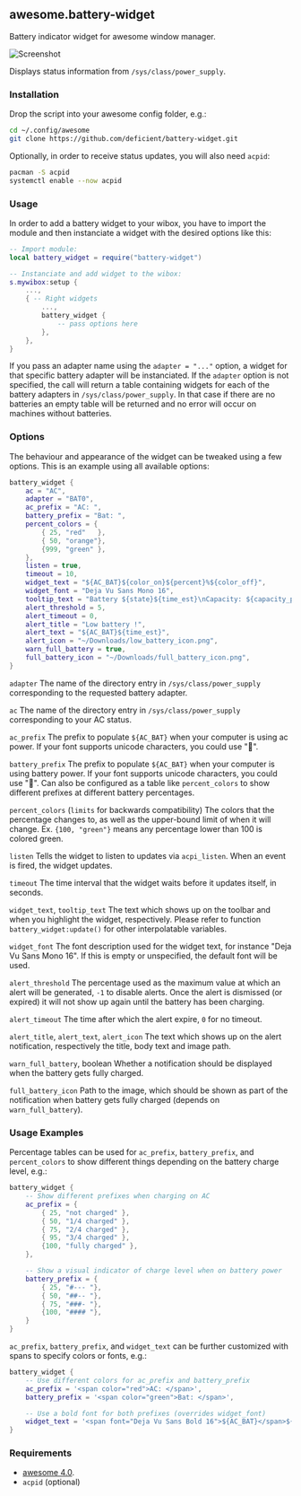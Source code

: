 ## awesome.battery-widget

Battery indicator widget for awesome window manager.

![Screenshot](/screenshot.png?raw=true "Screenshot")

Displays status information from `/sys/class/power_supply`.

### Installation

Drop the script into your awesome config folder, e.g.:

```bash
cd ~/.config/awesome
git clone https://github.com/deficient/battery-widget.git
```

Optionally, in order to receive status updates, you will also need `acpid`:

```bash
pacman -S acpid
systemctl enable --now acpid
```

### Usage

In order to add a battery widget to your wibox, you have to import the module
and then instanciate a widget with the desired options like this:

```lua
-- Import module:
local battery_widget = require("battery-widget")

-- Instanciate and add widget to the wibox:
s.mywibox:setup {
    ...,
    { -- Right widgets
        ...,
        battery_widget {
            -- pass options here
        },
    },
}
```

If you pass an adapter name using the `adapter = "..."` option, a widget for
that specific battery adapter will be instanciated. If the `adapter` option is
not specified, the call will return a table containing widgets for each of the
battery adapters in `/sys/class/power_supply`. In that case if there are no
batteries an empty table will be returned and no error will occur on machines
without batteries.

### Options

The behaviour and appearance of the widget can be tweaked using a few options.
This is an example using all available options:

```lua
battery_widget {
    ac = "AC",
    adapter = "BAT0",
    ac_prefix = "AC: ",
    battery_prefix = "Bat: ",
    percent_colors = {
        { 25, "red"   },
        { 50, "orange"},
        {999, "green" },
    },
    listen = true,
    timeout = 10,
    widget_text = "${AC_BAT}${color_on}${percent}%${color_off}",
    widget_font = "Deja Vu Sans Mono 16",
    tooltip_text = "Battery ${state}${time_est}\nCapacity: ${capacity_percent}%",
    alert_threshold = 5,
    alert_timeout = 0,
    alert_title = "Low battery !",
    alert_text = "${AC_BAT}${time_est}",
    alert_icon = "~/Downloads/low_battery_icon.png",
    warn_full_battery = true,
    full_battery_icon = "~/Downloads/full_battery_icon.png",
}
```

`adapter`
The name of the directory entry in `/sys/class/power_supply` corresponding to the requested battery adapter.

`ac`
The name of the directory entry in `/sys/class/power_supply` corresponding to your AC status.

`ac_prefix`
The prefix to populate `${AC_BAT}` when your computer is using ac power. If your font supports unicode characters, you could use "🔌".

`battery_prefix`
The prefix to populate `${AC_BAT}` when your computer is using battery power. If your font supports unicode characters, you could use "🔋". Can also be configured as a table like `percent_colors` to show different prefixes at different battery percentages.

`percent_colors` (`limits` for backwards compatibility)
The colors that the percentage changes to, as well as the upper-bound limit of when it will change. Ex. `{100, "green"}` means any percentage lower than 100 is colored green.

`listen`
Tells the widget to listen to updates via `acpi_listen`. When an event is fired, the widget updates.

`timeout`
The time interval that the widget waits before it updates itself, in seconds.

`widget_text`, `tooltip_text`
The text which shows up on the toolbar and when you highlight the widget, respectively. Please refer to function `battery_widget:update()` for other interpolatable variables.

`widget_font`
The font description used for the widget text, for instance "Deja Vu Sans Mono 16". If this is empty or unspecified, the default font will be used.

`alert_threshold`
The percentage used as the maximum value at which an alert will be generated, `-1` to disable alerts. Once the alert is dismissed (or expired) it will not show up again until the battery has been charging.

`alert_timeout`
The time after which the alert expire, `0` for no timeout.

`alert_title`, `alert_text`, `alert_icon`
The text which shows up on the alert notification, respectively the title, body text and image path.

`warn_full_battery`, boolean
Whether a notification should be displayed when the battery gets fully charged.

`full_battery_icon`
Path to the image, which should be shown as part of the notification when battery gets fully charged (depends on `warn_full_battery`).

### Usage Examples

Percentage tables can be used for `ac_prefix`, `battery_prefix`, and `percent_colors` to show different things depending on the battery charge level, e.g.:

```lua
battery_widget {
    -- Show different prefixes when charging on AC
    ac_prefix = {
        { 25, "not charged" },
        { 50, "1/4 charged" },
        { 75, "2/4 charged" },
        { 95, "3/4 charged" },
        {100, "fully charged" },
    },

    -- Show a visual indicator of charge level when on battery power
    battery_prefix = {
        { 25, "#--- "},
        { 50, "##-- "},
        { 75, "###- "},
        {100, "#### "},
    }
}
```

`ac_prefix`, `battery_prefix`, and `widget_text` can be further customized with spans to specify colors or fonts, e.g.:

```lua
battery_widget {
    -- Use different colors for ac_prefix and battery_prefix
    ac_prefix = '<span color="red">AC: </span>',
    battery_prefix = '<span color="green">Bat: </span>',

    -- Use a bold font for both prefixes (overrides widget_font)
    widget_text = '<span font="Deja Vu Sans Bold 16">${AC_BAT}</span>${color_on}${percent}%${color_off}'
}
```

### Requirements

- [awesome 4.0](http://awesome.naquadah.org/).
- `acpid` (optional)
